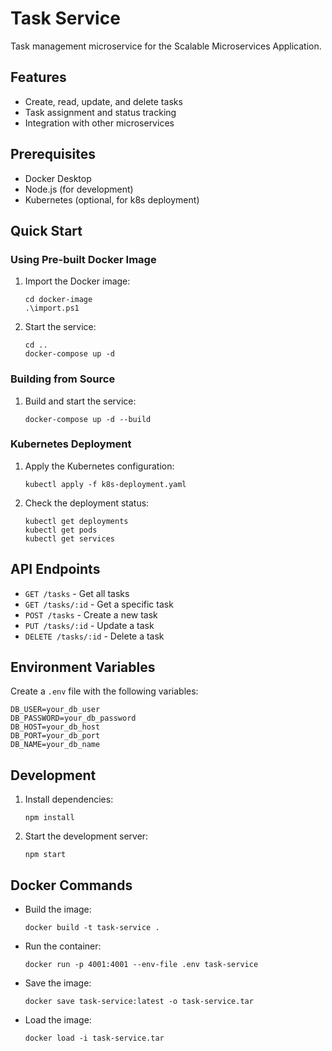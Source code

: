 # Task Service

Task management microservice for the Scalable Microservices Application.

## Features

- Create, read, update, and delete tasks
- Task assignment and status tracking
- Integration with other microservices

## Prerequisites

- Docker Desktop
- Node.js (for development)
- Kubernetes (optional, for k8s deployment)

## Quick Start

### Using Pre-built Docker Image

1. Import the Docker image:

   ```
   cd docker-image
   .\import.ps1
   ```

2. Start the service:
   ```
   cd ..
   docker-compose up -d
   ```

### Building from Source

1. Build and start the service:
   ```
   docker-compose up -d --build
   ```

### Kubernetes Deployment

1. Apply the Kubernetes configuration:

   ```
   kubectl apply -f k8s-deployment.yaml
   ```

2. Check the deployment status:
   ```
   kubectl get deployments
   kubectl get pods
   kubectl get services
   ```

## API Endpoints

- `GET /tasks` - Get all tasks
- `GET /tasks/:id` - Get a specific task
- `POST /tasks` - Create a new task
- `PUT /tasks/:id` - Update a task
- `DELETE /tasks/:id` - Delete a task

## Environment Variables

Create a `.env` file with the following variables:

```
DB_USER=your_db_user
DB_PASSWORD=your_db_password
DB_HOST=your_db_host
DB_PORT=your_db_port
DB_NAME=your_db_name
```

## Development

1. Install dependencies:

   ```
   npm install
   ```

2. Start the development server:
   ```
   npm start
   ```

## Docker Commands

- Build the image:

  ```
  docker build -t task-service .
  ```

- Run the container:

  ```
  docker run -p 4001:4001 --env-file .env task-service
  ```

- Save the image:

  ```
  docker save task-service:latest -o task-service.tar
  ```

- Load the image:
  ```
  docker load -i task-service.tar
  ```
